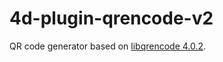 # 4d-plugin-qrencode-v2
QR code generator based on [libqrencode 4.0.2](https://fukuchi.org/works/qrencode/).

